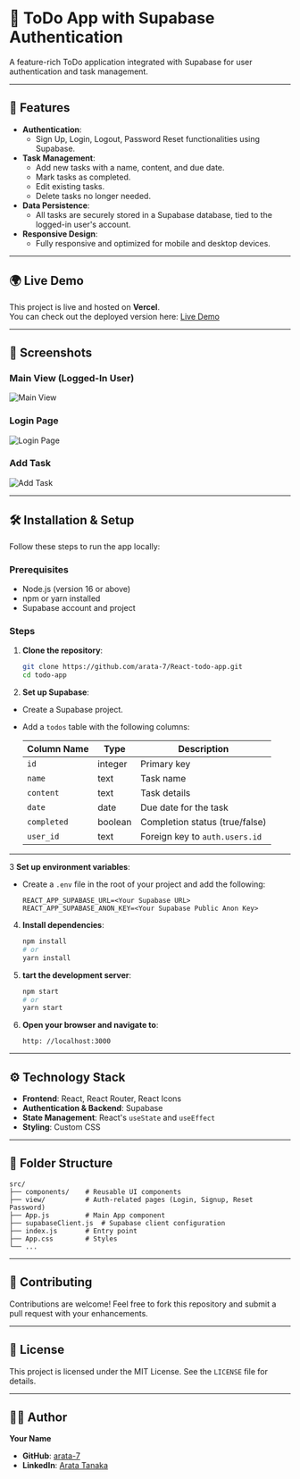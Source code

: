 # 📝 ToDo App with Supabase Authentication

A feature-rich ToDo application integrated with Supabase for user authentication and task management.

---

## 🚀 Features

- **Authentication**:
  - Sign Up, Login, Logout, Password Reset functionalities using Supabase.
- **Task Management**:
  - Add new tasks with a name, content, and due date.
  - Mark tasks as completed.
  - Edit existing tasks.
  - Delete tasks no longer needed.
- **Data Persistence**:
  - All tasks are securely stored in a Supabase database, tied to the logged-in user's account.
- **Responsive Design**:
  - Fully responsive and optimized for mobile and desktop devices.

---

## 🌍 Live Demo

This project is live and hosted on **Vercel**.  
You can check out the deployed version here: [Live Demo](https://react-todo-e80mfzg31-arata-tanakas-projects.vercel.app/login)

---

## 📸 Screenshots

### Main View (Logged-In User)

![Main View](#)

### Login Page

![Login Page](#)

### Add Task

![Add Task](#)

---

## 🛠️ Installation & Setup

Follow these steps to run the app locally:

### Prerequisites

- Node.js (version 16 or above)
- npm or yarn installed
- Supabase account and project

### Steps

1. **Clone the repository**:

   ```bash
   git clone https://github.com/arata-7/React-todo-app.git
   cd todo-app

   ```

2. **Set up Supabase**:

- Create a Supabase project.
- Add a `todos` table with the following columns:

  | Column Name | Type    | Description                    |
  | ----------- | ------- | ------------------------------ |
  | `id`        | integer | Primary key                    |
  | `name`      | text    | Task name                      |
  | `content`   | text    | Task details                   |
  | `date`      | date    | Due date for the task          |
  | `completed` | boolean | Completion status (true/false) |
  | `user_id`   | text    | Foreign key to `auth.users.id` |

---

3 **Set up environment variables**:

- Create a `.env` file in the root of your project and add the following:

  ```env
  REACT_APP_SUPABASE_URL=<Your Supabase URL>
  REACT_APP_SUPABASE_ANON_KEY=<Your Supabase Public Anon Key>
  ```

4. **Install dependencies**:

   ```bash
   npm install
   # or
   yarn install
   ```

5. **tart the development server**:

   ```bash
   npm start
   # or
   yarn start
   ```

6. **Open your browser and navigate to**:

   ```arduino
   http: //localhost:3000
   ```

---

## ⚙️ Technology Stack

- **Frontend**: React, React Router, React Icons
- **Authentication & Backend**: Supabase
- **State Management**: React's `useState` and `useEffect`
- **Styling**: Custom CSS

---

## 📂 Folder Structure

```plaintext
src/
├── components/    # Reusable UI components
├── view/          # Auth-related pages (Login, Signup, Reset Password)
├── App.js         # Main App component
├── supabaseClient.js  # Supabase client configuration
├── index.js       # Entry point
├── App.css        # Styles
└── ...
```

---

## 🤝 Contributing

Contributions are welcome! Feel free to fork this repository and submit a pull request with your enhancements.

---

## 📄 License

This project is licensed under the MIT License. See the `LICENSE` file for details.

---

## 👨‍💻 Author

**Your Name**

- **GitHub**: [arata-7](https://github.com/arata-7)
- **LinkedIn**: [Arata Tanaka](https://www.linkedin.com/in/arata-tanaka-9aa2a021b/)
